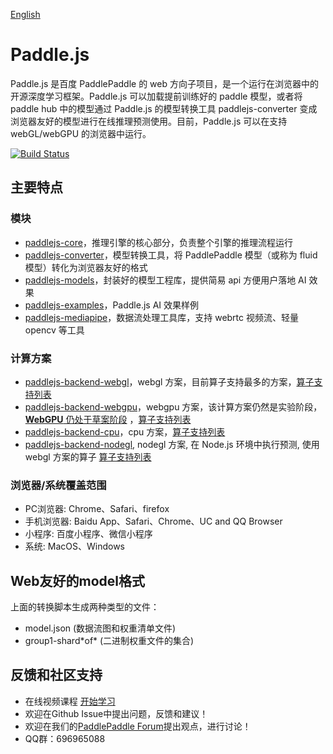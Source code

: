 [English](./README.md)

# Paddle.js

Paddle.js 是百度 PaddlePaddle 的 web 方向子项目，是一个运行在浏览器中的开源深度学习框架。Paddle.js 可以加载提前训练好的 paddle 模型，或者将 paddle hub 中的模型通过 Paddle.js 的模型转换工具 paddlejs-converter 变成浏览器友好的模型进行在线推理预测使用。目前，Paddle.js 可以在支持 webGL/webGPU 的浏览器中运行。

[![Build Status](https://travis-ci.org/PaddlePaddle/Paddle.js.svg?branch=beta)](https://travis-ci.org/PaddlePaddle/Paddle.js.svg?branch=beta)


## 主要特点

### 模块

* [paddlejs-core](./packages/paddlejs-core/README_cn.md)，推理引擎的核心部分，负责整个引擎的推理流程运行
* [paddlejs-converter](./packages/paddlejs-converter/README_cn.md)，模型转换工具，将 PaddlePaddle 模型（或称为 fluid 模型）转化为浏览器友好的格式
* [paddlejs-models](./packages/paddlejs-models/)，封装好的模型工程库，提供简易 api 方便用户落地 AI 效果
* [paddlejs-examples](./packages/paddlejs-examples/)，Paddle.js AI 效果样例
* [paddlejs-mediapipe](./packages/paddlejs-mediapipe/)，数据流处理工具库，支持 webrtc 视频流、轻量 opencv 等工具

### 计算方案
* [paddlejs-backend-webgl](./packages/paddlejs-backend-webgl/README_cn.md)，webgl 方案，目前算子支持最多的方案，[算子支持列表](./packages/paddlejs-backend-webgl/src/ops/index.ts)
* [paddlejs-backend-webgpu](./packages/paddlejs-backend-webgpu/README_cn.md)，webgpu 方案，该计算方案仍然是实验阶段，[**WebGPU** 仍处于草案阶段](https://gpuweb.github.io/gpuweb/) ，[算子支持列表](./packages/paddlejs-backend-webgpu/src/ops/index.ts)
* [paddlejs-backend-cpu](./packages/paddlejs-backend-cpu/README_cn.md)，cpu 方案，[算子支持列表](./packages/paddlejs-backend-cpu/src/ops/index.ts)
* [paddlejs-backend-nodegl](./packages/paddlejs-backend-nodegl/README_cn.md), nodegl 方案, 在 Node.js 环境中执行预测, 使用 webgl 方案的算子 [算子支持列表](./packages/paddlejs-backend-webgl/src/ops/index.ts)
### 浏览器/系统覆盖范围

* PC浏览器: Chrome、Safari、firefox
* 手机浏览器: Baidu App、Safari、Chrome、UC and QQ Browser
* 小程序: 百度小程序、微信小程序
* 系统: MacOS、Windows


## Web友好的model格式

上面的转换脚本生成两种类型的文件：

 - model.json (数据流图和权重清单文件)
 - group1-shard\*of\* (二进制权重文件的集合)

## 反馈和社区支持
- 在线视频课程 [开始学习](https://www.bilibili.com/video/BV1gZ4y1H7UA?p=6)
- 欢迎在Github Issue中提出问题，反馈和建议！
- 欢迎在我们的[PaddlePaddle Forum](https://ai.baidu.com/forum/topic/list/168)提出观点，进行讨论！
- QQ群：696965088
